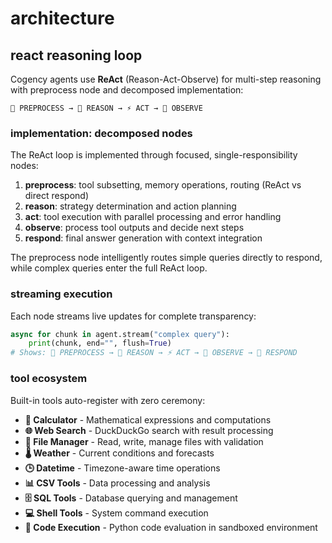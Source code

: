 # architecture

## react reasoning loop

Cogency agents use **ReAct** (Reason-Act-Observe) for multi-step reasoning with preprocess node and decomposed implementation:

```
🔧 PREPROCESS → 🧠 REASON → ⚡ ACT → 👀 OBSERVE
```

### implementation: decomposed nodes

The ReAct loop is implemented through focused, single-responsibility nodes:

1. **preprocess**: tool subsetting, memory operations, routing (ReAct vs direct respond)
2. **reason**: strategy determination and action planning  
3. **act**: tool execution with parallel processing and error handling
4. **observe**: process tool outputs and decide next steps
5. **respond**: final answer generation with context integration

The preprocess node intelligently routes simple queries directly to respond, while complex queries enter the full ReAct loop.

### streaming execution

Each node streams live updates for complete transparency:

```python
async for chunk in agent.stream("complex query"):
    print(chunk, end="", flush=True)
# Shows: 🔧 PREPROCESS → 🧠 REASON → ⚡ ACT → 👀 OBSERVE → 💬 RESPOND
```

### tool ecosystem

Built-in tools auto-register with zero ceremony:

- **🧮 Calculator** - Mathematical expressions and computations
- **🌐 Web Search** - DuckDuckGo search with result processing
- **📁 File Manager** - Read, write, manage files with validation
- **🌡️ Weather** - Current conditions and forecasts
- **🕒 Datetime** - Timezone-aware time operations
- **📊 CSV Tools** - Data processing and analysis
- **🗄️ SQL Tools** - Database querying and management
- **💻 Shell Tools** - System command execution
- **🐍 Code Execution** - Python code evaluation in sandboxed environment